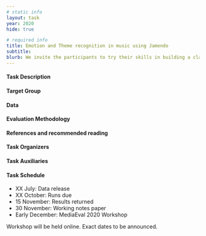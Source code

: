 ```yaml
---
# static info
layout: task
year: 2020
hide: true

# required info
title: Emotion and Theme recognition in music using Jamendo
subtitle:
blurb: We invite the participants to try their skills in building a classifier to predict the emotions and themes conveyed in a music recording, using our dataset of music audio, pre-computed audio features, and tag annotations (e.g., happy, sad, melancholic). All data we provide comes from Jamendo, an online platform for music under Creative Commons licenses.
---
```



<!-- # please respect the structure below-->


#### Task Description


#### Target Group


#### Data


#### Evaluation Methodology


#### References and recommended reading
<!-- # Please use the ACM format for references https://www.acm.org/publications/authors/reference-formatting (but no DOI needed)-->
<!-- # The paper title should be a hyperlink leading to the paper online-->


#### Task Organizers
<!-- # add the email address of the contact organizer-->


#### Task Auxiliaries
<!-- # if there are people helping with the task, but are not bearing the main responsibility for the task, they are auxiliaries. Please delete this heading if you have no auxiliaries-->

#### Task Schedule
* XX July: Data release <!-- # Replace XX with your date. Latest possible is 31 July-->
* XX October: Runs due <!-- # Replace XX with your date. Latest possible is 31 October-->
* 15 November: Results returned  <!-- Fixed. Please do not change-->
* 30 November: Working notes paper  <!-- Fixed. Please do not change-->
* Early December: MediaEval 2020 Workshop <!-- Fixed. Please do not change-->

Workshop will be held online. Exact dates to be announced.
